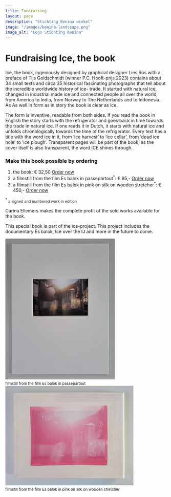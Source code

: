 ```yaml
---
title: Fundraising
layout: page
description: "Stichting Benina winkel"
image: "/images/benina-landscape.png"
image_alt: "Logo Stichting Benina"
---
```

# Fundraising Ice, the book

Ice, the book, ingeniously designed by graphical designer Lies Ros with a preface of Tijs Goldschmidt (winner P.C. Hooft-prijs 2023) contains about 34 small texts and circa 35 historical fascinating photographs that tell about the incredible worldwide history of ice- trade. It started with natural ice, changed in industrial made ice and connected people all over the world, from America to India, from Norway to The Netherlands and to Indonesia. As As well in form as in story the book is clear as ice.

The form is inventive, readable from both sides. If you read the book in English the story starts with the refrigerator and goes back in time towards the trade in natural ice. If one reads it in Dutch, it starts with natural ice and unfolds chronologically towards the time of the refrigerator. Every text has a title with the word ice in it, from ‘ice harvest’ to ‘ice cellar’, from ‘dead ice hole’ to ‘ice plough’. Transparent pages will be part of the book, as the cover itself is also transparent, the word ICE shines through.

### Make this book possible by ordering

1. the book: € 32,50 [Order now](https://useplink.com/payment/dbF31lqk9SWb9UzgZ6FoS/)
2. a filmstill from the film Es balok in passepartout<sup>*</sup>: € 95,-  [Order now](https://useplink.com/payment/l229MHKUfxAg1nkPNKryu/)
3. a filmstill from the film Es balok in pink on silk on wooden stretcher<sup>*</sup>: € 450,- [Order now](https://useplink.com/payment/FkRvfvhMsrc34PpKzfc1z/)

<sup>*</sup><small> a signed and numbered work in edition</small>

Carina Ellemers makes the complete profit of the sold works available for the book.

This special book is part of the ice-project. This project includes the documentary Es balok, Ice over the IJ and more in the future to come.

<div class="flexbox">

<img width="342" class="donor-logo" alt="Filmstill in passpartout" src="/images/filmstill-passepartout.jpg">
<br><small>filmstill from the film Es balok in passepartout</small>

<img width="400" class="donor-logo" alt="Filmstill from the film Es balok in pink on silk on wooden stretcher" src="/images/pink-on-silk.jpeg">
<br><small>filmstill from the film Es balok in pink on silk on wooden stretcher</small>

</div>
